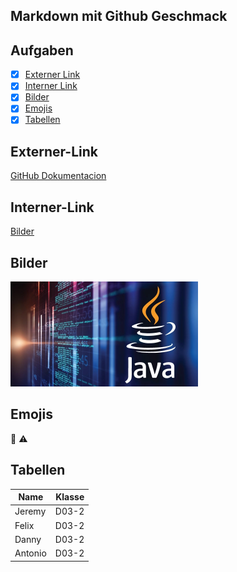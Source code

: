 ## Markdown mit Github Geschmack

## Aufgaben

- [X] [Externer Link](#externer-link)
- [X] [Interner Link](#interner-link)
- [X] [Bilder](#bilder)
- [X] [Emojis](#emojis)
- [x] [Tabellen](#tabellen)

## Externer-Link
[GitHub Dokumentacion](https://docs.github.com.de)

## Interner-Link
[Bilder](images)

## Bilder
![Java](images/logojava.png)

## Emojis 
:imp: :warning:


## Tabellen
| Name | Klasse |
|---|--:|
|Jeremy|D03-2|
|Felix |D03-2|
|Danny|D03-2|
|Antonio|D03-2|

